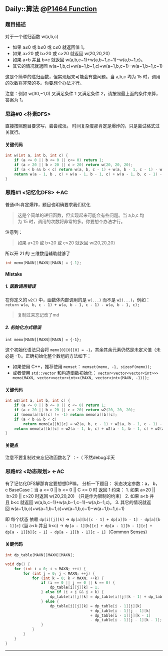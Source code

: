## Daily::算法 @[P1464 Function](https://www.luogu.com.cn/problem/P1464)
### 题目描述

对于一个递归函数 w(a,b,c)

- 如果 a≤0 或 b≤0 或 c≤0 就返回值 1。
- 如果 a>20 或 b>20 或 c>20 就返回 w(20,20,20)
- 如果 a<b 并且 b<c 就返回 w(a,b,c−1)+w(a,b−1,c−1)−w(a,b−1,c)。
- 其它的情况就返回 w(a−1,b,c)+w(a−1,b−1,c)+w(a−1,b,c−1)−w(a−1,b−1,c−1)

这是个简单的递归函数，但实现起来可能会有些问题。当 a,b,c 均为 15 时，调用的次数将非常的多。你要想个办法才行。

注意：例如 w(30,−1,0) 又满足条件 1 又满足条件 2，请按照最上面的条件来算，答案为 1。

### 思路#0 <朴素DFS>
直接按照题目要求写，尝尝咸淡。
时间复杂度那肯定是爆炸的，只是尝试格式过关就行。

#### 关键代码
```cpp
int w(int a, int b, int c) {
    if (a <= 0 || b <= 0 || c<= 0) return 1;
    if (a > 20 || b > 20 || c > 20) return w(20, 20, 20);
    if (a < b && b < c) return w(a, b, c - 1) + w(a, b - 1, c - 1) - w(a, b - 1, c);
    return w(a - 1, b , c) + w(a - 1, b - 1, c) + w(a - 1, b, c - 1) - w(a - 1, b - 1, c - 1);
}
```

### 思路#1 <记忆化DFS> <-AC
普通dfs肯定爆炸，题目也明确要求我们优化
> 这是个简单的递归函数，但实现起来可能会有些问题。当 a,b,c 均为 15 时，调用的次数将非常的多。你要想个办法才行。

注意到：
> 如果 a>20 或 b>20 或 c>20 就返回 w(20,20,20）

所以开 21 的 三维数组辅助就够了
```cpp
int memo[MAXN][MAXN][MAXN] = {-1};
```

#### Mistake
##### 1. 函数调用错误
在你定义的 `w2()` 中，函数体内部调用的是 `w(...)` 而不是 `w2(...)`，例如：
`return w(a, b, c - 1) + w(a, b - 1, c - 1) - w(a, b - 1, c);`

> 复制过来忘记改了md

##### 2. 初始化方式错误
`int memo[MAXN][MAXN][MAXN] = {-1};`

这个初始化语法只会将 `memo[0][0][0] = -1`，其余其余元素仍然是未定义值（未必是 -1）。正确初始化整个数组的方法如下：
- 如果使用 C++，推荐使用 `memset`：
	`memset(memo, -1, sizeof(memo));`
- 或者使用 `std::vector` 和构造函数初始化：
	`vector<vector<vector<int>>> memo(MAXN, vector<vector<int>>(MAXN, vector<int>(MAXN, -1)));`

#### 关键代码
```cpp
int w2(int a, int b, int c) {
    if (a <= 0 || b <= 0 || c <= 0) return 1;
    if (a > 20 || b > 20 || c > 20) return w2(20, 20, 20);
    if (memo[a][b][c] != -1) return memo[a][b][c];
    if (a < b && b < c)
        return memo[a][b][c] = w2(a, b, c - 1) + w2(a, b - 1, c - 1) - w2(a, b - 1, c);
    return memo[a][b][c] = w2(a - 1, b, c) + w2(a - 1, b - 1, c) + w2(a - 1, b, c - 1) - w2(a - 1, b - 1, c - 1);
}
```

#### 关键点
注意不要复制过来忘记改函数名了 ：-（
不然debug半天

### 思路#2 <动态规划> <-AC
有了记忆化DFS解那肯定要想想DP嘛。
分析一下题目：
	状态决定参数：a， b， c
	BaseCase：当 a <= 0 || b <= 0 || C <= 0 时 返回 1
	约束：
		1. 如果 a>20 || b>20 || c>20 时返回 w(20,20,20) （只是作为限制的约束）
		2. 如果 a<b 并且 b<c 就返回 w(a,b,c−1)+w(a,b−1,c−1)−w(a,b−1,c)。
		3. 其它的情况就返回 w(a−1,b,c)+w(a−1,b−1,c)+w(a−1,b,c−1)−w(a−1,b−1,c−1)

即 每个状态 依赖
`dp[i][j][k]`
-> `dp[a][b][c - 1] + dp[a][b - 1] - dp[a][b - 1][c]` (当 a<b 并且 b<c)
-> `dp[a - 1][b][c] + dp[a - 1][b - 1][c] + dp[a - 1][b][c - 1] - dp[a - 1][b - 1][c - 1]`（Common Senses）

#### 关键代码
```cpp
int dp_table[MAXN][MAXN][MAXN];

void dp() {
    for (int i = 0; i < MAXN; ++i) {
        for (int j = 0; j < MAXN; ++j) {
            for (int k = 0; k < MAXN; ++k) {
                if (i == 0 || j == 0 || k == 0) {
                    dp_table[i][j][k] = 1;
                } else if (i < j && j < k) {
                    dp_table[i][j][k] = dp_table[i][j][k - 1] + dp_table[i][j - 1][k - 1] - dp_table[i][j - 1][k];
                } else {
                    dp_table[i][j][k] = dp_table[i - 1][j][k]
                                      + dp_table[i - 1][j - 1][k]
                                      + dp_table[i - 1][j][k - 1]
                                      - dp_table[i - 1][j - 1][k - 1];
                }
            }
        }
    }
}
```

---
